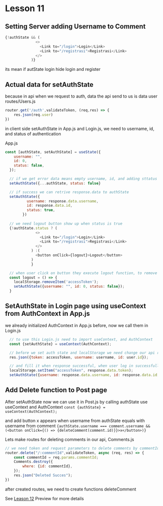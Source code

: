 # Lesson 11

## Setting Server adding Username to Comment

```javascript
{!authState && (
              <>
                <Link to="/login">Login</Link>
                <Link to="/registrasi">Registrasi</Link>
              </>
            )}
```

its mean if autState login hide login and register

## Actual data for setAuthState

because in api when we request to auth, data the api send to us is data user
routes/Users.js

```javascript
router.get('/auth',validateToken, (req,res) => {
    res.json(req.user)
})
```

in client side setAuthState in App.js and Login.js, we need to username, id, and status of authentication

App.js

```javascript
const [authState, setAuthState] = useState({
    username: "",
    id: 0,
    status: false,
  });

  // if we get error data means empty username, id, and adding sttatus as false [come from request api]
  setAuthState({...authState, status: false}

  // if success we can retrive response.data to authState
  setAuthState({
          username: response.data.username,
          id: response.data.id,
          status: true,
        })
  
  // we need logout button show up when status is true
  {!authState.status ? (
              <>
                <Link to="/login">Login</Link>
                <Link to="/registrasi">Registrasi</Link>
              </>
            ) :(
              <button onClick={logout}>Logout</button>
            )
            }

  // when user click on button they execute logout function, to remove localStorage and set username and id as empty, and status false
  const logout = () => {
    localStorage.removeItem('accessToken');
    setAuthState({username: "", id: 0, status: false});
  }
```

## SetAuthState in Login page using useContext from AuthContext in App.js

we already initialized AuthContext in App.js before, now we call them in Login.js

```javascript
  // to use this Login.js need to import useContext, and AuthContext
  const {setAuthState} = useContext(AuthContext);

  // before we set auth state and localStorage we need change our api response for login, go to routes/Users.js
  res.json({token: accessToken, username: username, id: user.id});

  // and fill it when response successful, when user log in successfully, logout button will appear
  localStorage.setItem("accessToken", response.data.token);
  setAuthState({username: response.data.username, id: response.data.id, status: true})
```

## Add Delete function to Post page

After setAuthState now we can use it in Post.js by calling authState use useContext and AuthContext
`const {authState} = useContext(AuthContext);`

and add button x appears when username from authState equals with username from comment
`{authState.username === comment.username && (<button onClick={() => {deleteComment(comment.id)}}>x</button>)}`

Lets make routes for deleting comments in our api, Comments.js

```javascript
// we need token and request parameters to delete comments by commentId
router.delete("/:commentId",validateToken, async (req, res) => {
    const commentId = req.params.commentId;
    Comments.destroy({
        where: {id: commentId},
    });
    res.json("Deleted Succes");
})
```

after created routes, we need to create functions deleteComment

See [Leason 12](https://lesson2.com) Preview for more details

